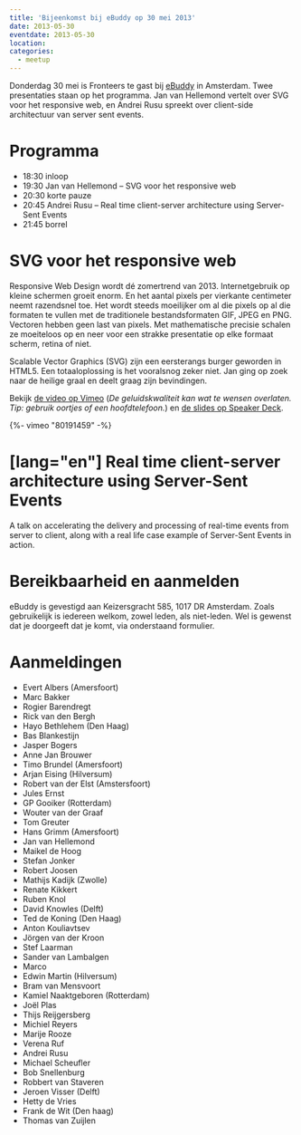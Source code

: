 ```yaml
---
title: 'Bijeenkomst bij eBuddy op 30 mei 2013'
date: 2013-05-30
eventdate: 2013-05-30
location:
categories:
  - meetup
---
```


Donderdag 30 mei is Fronteers te gast bij [eBuddy](http://ebuddy.com) in Amsterdam. Twee presentaties staan op het programma. Jan van Hellemond vertelt over SVG voor het responsive web, en Andrei Rusu spreekt over client-side architectuur van server sent events.

# Programma

- 18:30 inloop
- 19:30 Jan van Hellemond – SVG voor het responsive web
- 20:30 korte pauze
- 20:45 Andrei Rusu – Real time client-server architecture using Server-Sent Events
- 21:45 borrel

# SVG voor het responsive web

Responsive Web Design wordt dé zomertrend van 2013. Internetgebruik op kleine schermen groeit enorm. En het aantal pixels per vierkante centimeter neemt razendsnel toe. Het wordt steeds moeilijker om al die pixels op al die formaten te vullen met de traditionele bestandsformaten GIF, JPEG en PNG. Vectoren hebben geen last van pixels. Met mathematische precisie schalen ze moeiteloos op en neer voor een strakke presentatie op elke formaat scherm, retina of niet.

Scalable Vector Graphics (SVG) zijn een eersterangs burger geworden in HTML5. Een totaaloplossing is het vooralsnog zeker niet. Jan ging op zoek naar de heilige graal en deelt graag zijn bevindingen.

Bekijk [de video op Vimeo](https://vimeo.com/80191459) (_De geluidskwaliteit kan wat te wensen overlaten. Tip: gebruik oortjes of een hoofdtelefoon._) en [de slides op Speaker Deck](https://speakerdeck.com/jvhellemond/svg-for-the-responsive-web).

{%- vimeo "80191459" -%}

# [lang="en"] Real time client-server architecture using Server-Sent Events

A talk on accelerating the delivery and processing of real-time events from server to client, along with a real life case example of Server-Sent Events in action.

# Bereikbaarheid en aanmelden

eBuddy is gevestigd aan Keizersgracht 585, 1017 DR Amsterdam. Zoals gebruikelijk is iedereen welkom, zowel leden, als niet-leden. Wel is gewenst dat je doorgeeft dat je komt, via onderstaand formulier.

# Aanmeldingen

- Evert Albers (Amersfoort)
- Marc Bakker
- Rogier Barendregt
- Rick van den Bergh
- Hayo Bethlehem (Den Haag)
- Bas Blankestijn
- Jasper Bogers
- Anne Jan Brouwer
- Timo Brundel (Amersfoort)
- Arjan Eising (Hilversum)
- Robert van der Elst (Amstersfoort)
- Jules Ernst
- GP Gooiker (Rotterdam)
- Wouter van der Graaf
- Tom Greuter
- Hans Grimm (Amersfoort)
- Jan van Hellemond
- Maikel de Hoog
- Stefan Jonker
- Robert Joosen
- Mathijs Kadijk (Zwolle)
- Renate Kikkert
- Ruben Knol
- David Knowles (Delft)
- Ted de Koning (Den Haag)
- Anton Kouliavtsev
- Jörgen van der Kroon
- Stef Laarman
- Sander van Lambalgen
- Marco
- Edwin Martin (Hilversum)
- Bram van Mensvoort
- Kamiel Naaktgeboren (Rotterdam)
- Joël Plas
- Thijs Reijgersberg
- Michiel Reyers
- Marije Rooze
- Verena Ruf
- Andrei Rusu
- Michael Scheufler
- Bob Snellenburg
- Robbert van Staveren
- Jeroen Visser (Delft)
- Hetty de Vries
- Frank de Wit (Den haag)
- Thomas van Zuijlen
